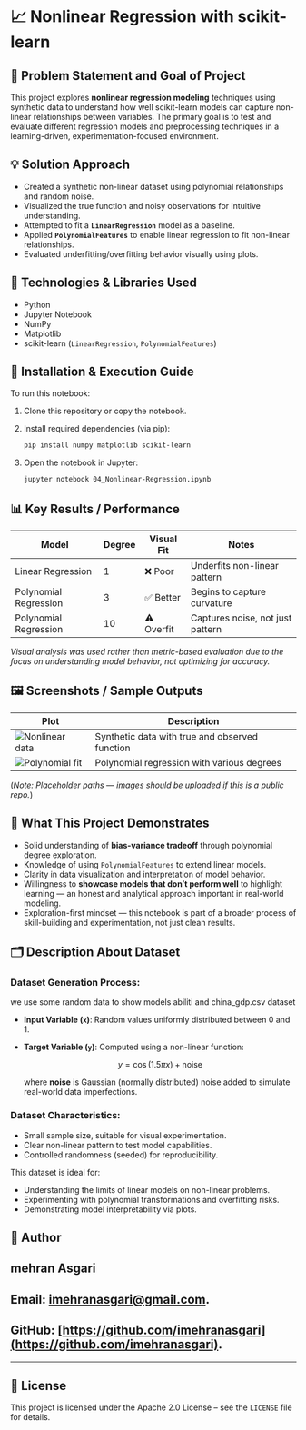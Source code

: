 # 📈 Nonlinear Regression with scikit-learn

## 🧠 Problem Statement and Goal of Project

This project explores **nonlinear regression modeling** techniques using synthetic data to understand how well scikit-learn models can capture non-linear relationships between variables. The primary goal is to test and evaluate different regression models and preprocessing techniques in a learning-driven, experimentation-focused environment.

## 💡 Solution Approach

* Created a synthetic non-linear dataset using polynomial relationships and random noise.
* Visualized the true function and noisy observations for intuitive understanding.
* Attempted to fit a **`LinearRegression`** model as a baseline.
* Applied **`PolynomialFeatures`** to enable linear regression to fit non-linear relationships.
* Evaluated underfitting/overfitting behavior visually using plots.

## 🧰 Technologies & Libraries Used

* Python
* Jupyter Notebook
* NumPy
* Matplotlib
* scikit-learn (`LinearRegression`, `PolynomialFeatures`)

## 🚀 Installation & Execution Guide

To run this notebook:

1. Clone this repository or copy the notebook.

2. Install required dependencies (via pip):

   ```bash
   pip install numpy matplotlib scikit-learn
   ```

3. Open the notebook in Jupyter:

   ```bash
   jupyter notebook 04_Nonlinear-Regression.ipynb
   ```

## 📊 Key Results / Performance

| Model                 | Degree | Visual Fit | Notes                            |
| --------------------- | ------ | ---------- | -------------------------------- |
| Linear Regression     | 1      | ❌ Poor     | Underfits non-linear pattern     |
| Polynomial Regression | 3      | ✅ Better   | Begins to capture curvature      |
| Polynomial Regression | 10     | ⚠️ Overfit | Captures noise, not just pattern |

*Visual analysis was used rather than metric-based evaluation due to the focus on understanding model behavior, not optimizing for accuracy.*

## 🖼️ Screenshots / Sample Outputs

| Plot                                                                                    | Description                                    |
| --------------------------------------------------------------------------------------- | ---------------------------------------------- |
| ![Nonlinear data](https://user-images.githubusercontent.com/placeholder-nonlinear.png)  | Synthetic data with true and observed function |
| ![Polynomial fit](https://user-images.githubusercontent.com/placeholder-polynomial.png) | Polynomial regression with various degrees     |

(*Note: Placeholder paths — images should be uploaded if this is a public repo.*)

## 🧠 What This Project Demonstrates

* Solid understanding of **bias-variance tradeoff** through polynomial degree exploration.
* Knowledge of using `PolynomialFeatures` to extend linear models.
* Clarity in data visualization and interpretation of model behavior.
* Willingness to **showcase models that don’t perform well** to highlight learning — an honest and analytical approach important in real-world modeling.
* Exploration-first mindset — this notebook is part of a broader process of skill-building and experimentation, not just clean results.

## 🗂️ Description About Dataset

### Dataset Generation Process:
we use some random data to show models abiliti and china_gdp.csv dataset
* **Input Variable (`x`)**: Random values uniformly distributed between 0 and 1.
* **Target Variable (`y`)**: Computed using a non-linear function:

  $$
  y = \cos(1.5 \pi x) + \text{noise}
  $$

  where **noise** is Gaussian (normally distributed) noise added to simulate real-world data imperfections.

### Dataset Characteristics:

* Small sample size, suitable for visual experimentation.
* Clear non-linear pattern to test model capabilities.
* Controlled randomness (seeded) for reproducibility.

This dataset is ideal for:

* Understanding the limits of linear models on non-linear problems.
* Experimenting with polynomial transformations and overfitting risks.
* Demonstrating model interpretability via plots.

## 👤 Author

## mehran Asgari
## **Email:** [imehranasgari@gmail.com](mailto:imehranasgari@gmail.com).
## **GitHub:** [https://github.com/imehranasgari](https://github.com/imehranasgari).

---

## 📄 License

This project is licensed under the Apache 2.0 License – see the `LICENSE` file for details.